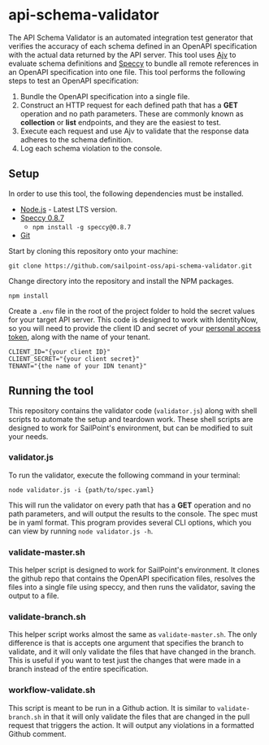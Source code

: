 # api-schema-validator

The API Schema Validator is an automated integration test generator that verifies the accuracy of each schema defined in an OpenAPI specification with the actual data returned by the API server.  This tool uses [Ajv](https://ajv.js.org/) to evaluate schema definitions and [Speccy](https://www.npmjs.com/package/speccy/v/0.8.7) to bundle all remote references in an OpenAPI specification into one file.  This tool performs the following steps to test an OpenAPI specification:

1. Bundle the OpenAPI specification into a single file.
2. Construct an HTTP request for each defined path that has a **GET** operation and no path parameters.  These are commonly known as **collection** or **list** endpoints, and they are the easiest to test.
3. Execute each request and use Ajv to validate that the response data adheres to the schema definition.
4. Log each schema violation to the console.

## Setup

In order to use this tool, the following dependencies must be installed.

- [Node.js](https://nodejs.org/en/download/) - Latest LTS version.
- [Speccy 0.8.7](https://www.npmjs.com/package/speccy/v/0.8.7)
  - `npm install -g speccy@0.8.7`
- [Git](https://git-scm.com/book/en/v2/Getting-Started-Installing-Git)

Start by cloning this repository onto your machine:

```
git clone https://github.com/sailpoint-oss/api-schema-validator.git
```

Change directory into the repository and install the NPM packages.

```
npm install
```

Create a `.env` file in the root of the project folder to hold the secret values for your target API server.  This code is designed to work with IdentityNow, so you will need to provide the client ID and secret of your [personal access token](https://developer.sailpoint.com/docs/authentication.html#overview), along with the name of your tenant.

```
CLIENT_ID="{your client ID}"
CLIENT_SECRET="{your client secret}"
TENANT="{the name of your IDN tenant}"
```

## Running the tool

This repository contains the validator code (`validator.js`) along with shell scripts to automate the setup and teardown work.  These shell scripts are designed to work for SailPoint's environment, but can be modified to suit your needs.

### validator.js

To run the validator, execute the following command in your terminal:

```
node validator.js -i {path/to/spec.yaml}
```

This will run the validator on every path that has a **GET** operation and no path parameters, and will output the results to the console.  The spec must be in yaml format.  This program provides several CLI options, which you can view by running `node validator.js -h`.

### validate-master.sh

This helper script is designed to work for SailPoint's environment.  It clones the github repo that contains the OpenAPI specification files, resolves the files into a single file using speccy, and then runs the validator, saving the output to a file.

### validate-branch.sh

This helper script works almost the same as `validate-master.sh`.  The only difference is that is accepts one argument that specifies the branch to validate, and it will only validate the files that have changed in the branch.  This is useful if you want to test just the changes that were made in a branch instead of the entire specification.

### workflow-validate.sh

This script is meant to be run in a Github action.  It is similar to `validate-branch.sh` in that it will only validate the files that are changed in the pull request that triggers the action.  It will output any violations in a formatted Github comment.